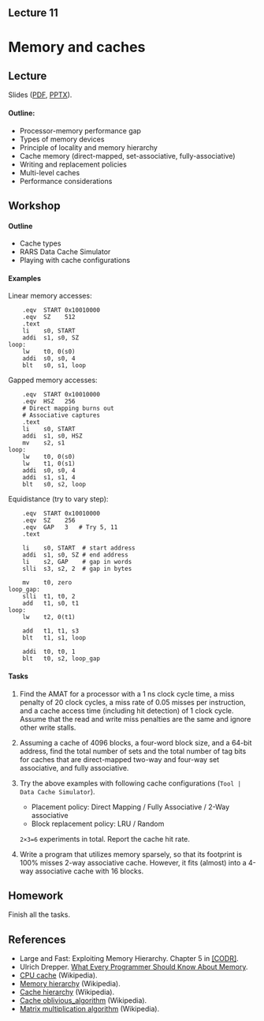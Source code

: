 Lecture 11
---

# Memory and caches

## Lecture

Slides ([PDF](CA_Lecture_11.pdf), [PPTX](CA_Lecture_11.pptx)).

#### Outline:

* Processor-memory performance gap
* Types of memory devices
* Principle of locality and memory hierarchy
* Cache memory (direct-mapped, set-associative, fully-associative)
* Writing and replacement policies
* Multi-level caches
* Performance considerations

## Workshop

#### Outline

* Cache types
* RARS Data Cache Simulator
* Playing with cache configurations

#### Examples

Linear memory accesses:

```assembly
    .eqv  START 0x10010000
    .eqv  SZ    512
    .text
    li    s0, START
    addi  s1, s0, SZ
loop:
    lw    t0, 0(s0)
    addi  s0, s0, 4
    blt   s0, s1, loop
```

Gapped memory accesses:

```assembly
    .eqv  START 0x10010000
    .eqv  HSZ   256
    # Direct mapping burns out
    # Associative captures
    .text
    li    s0, START
    addi  s1, s0, HSZ
    mv    s2, s1
loop:
    lw    t0, 0(s0)
    lw    t1, 0(s1)
    addi  s0, s0, 4
    addi  s1, s1, 4
    blt   s0, s2, loop
```

Equidistance (try to vary step):

```assembly
    .eqv  START 0x10010000
    .eqv  SZ    256
    .eqv  GAP   3   # Try 5, 11
    .text

    li    s0, START  # start address
    addi  s1, s0, SZ # end address
    li    s2, GAP    # gap in words
    slli  s3, s2, 2  # gap in bytes

    mv    t0, zero
loop_gap:
    slli  t1, t0, 2
    add   t1, s0, t1
loop:
    lw    t2, 0(t1)
 
    add   t1, t1, s3
    blt   t1, s1, loop

    addi  t0, t0, 1
    blt   t0, s2, loop_gap
```

#### Tasks

1. Find the AMAT for a processor with a 1 ns clock cycle time, a miss penalty of 20 clock cycles,
   a miss rate of 0.05 misses per instruction, and a cache access time (including hit detection) of 1 clock cycle.
   Assume that the read and write miss penalties are the same and ignore other write stalls.

1. Assuming a cache of 4096 blocks, a four-word block size, and a 64-bit address,
   find the total number of sets and the total number of tag bits for caches that are
   direct-mapped two-way and four-way set associative, and fully associative.

1. Try the above examples with following cache configurations (`Tool | Data Cache Simulator`).

   * Placement policy: Direct Mapping / Fully Associative / 2-Way associative
   * Block replacement policy: LRU / Random

   `2×3=6` experiments in total. Report the cache hit rate.

1. Write a program that utilizes memory sparsely, so that its footprint is 100% misses 2-way associative cache.
   However, it fits (almost) into a 4-way associative cache with 16 blocks.

## Homework

Finish all the tasks.

## References

* Large and Fast: Exploiting Memory Hierarchy. Chapter 5 in [[CODR]](../../books.md). 
* Ulrich Drepper. [What Every Programmer Should Know About Memory](
  https://github.com/andrewt0301/hse-acos-course/blob/master/related/cpumemory.pdf).
* [CPU cache](https://en.wikipedia.org/wiki/CPU_cache) (Wikipedia).
* [Memory hierarchy](https://en.wikipedia.org/wiki/Memory_hierarchy) (Wikipedia).
* [Cache hierarchy](https://en.wikipedia.org/wiki/Cache_hierarchy) (Wikipedia).
* [Cache oblivious_algorithm](https://en.wikipedia.org/wiki/Cache-oblivious_algorithm) (Wikipedia).
* [Matrix multiplication algorithm](https://en.wikipedia.org/wiki/Matrix_multiplication_algorithm) (Wikipedia).

